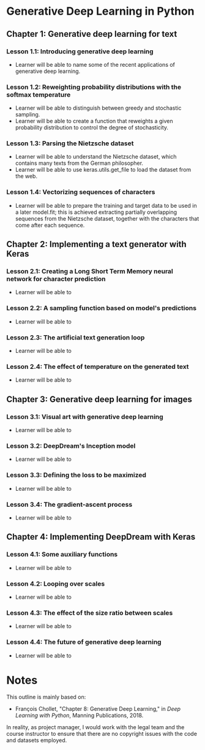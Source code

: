 # Generative Deep Learning in Python

## Chapter 1: Generative deep learning for text

### Lesson 1.1: Introducing generative deep learning

  * Learner will be able to name some of the recent applications of generative deep learning.

### Lesson 1.2: Reweighting probability distributions with the softmax temperature

  * Learner will be able to distinguish between greedy and stochastic sampling.
  * Learner will be able to create a function that reweights a given probability distribution to control the degree of stochasticity.

### Lesson 1.3: Parsing the Nietzsche dataset

  * Learner will be able to understand the Nietzsche dataset, which contains many texts from the German philosopher.
  * Learner will be able to use keras.utils.get_file to load the dataset from the web.

### Lesson 1.4: Vectorizing sequences of characters

  * Learner will be able to prepare the training and target data to be used in a later model.fit; this is achieved extracting partially overlapping sequences from the Nietzsche dataset, together with the characters that come after each sequence. 

## Chapter 2: Implementing a text generator with Keras

### Lesson 2.1: Creating a Long Short Term Memory neural network for character prediction

  * Learner will be able to

### Lesson 2.2: A sampling function based on model's predictions

  * Learner will be able to

### Lesson 2.3: The artificial text generation loop

  * Learner will be able to 

### Lesson 2.4: The effect of temperature on the generated text

  * Learner will be able to

## Chapter 3: Generative deep learning for images

### Lesson 3.1: Visual art with generative deep learning 

  * Learner will be able to

### Lesson 3.2: DeepDream's Inception model

  * Learner will be able to

### Lesson 3.3: Defining the loss to be maximized

  * Learner will be able to

### Lesson 3.4: The gradient-ascent process

  * Learner will be able to

## Chapter 4: Implementing DeepDream with Keras

### Lesson 4.1: Some auxiliary functions

  * Learner will be able to

### Lesson 4.2: Looping over scales

  * Learner will be able to

### Lesson 4.3: The effect of the size ratio between scales

  * Learner will be able to

### Lesson 4.4: The future of generative deep learning

  * Learner will be able to

# Notes

This outline is mainly based on:

  * François Chollet, "Chapter 8: Generative Deep Learning," in *Deep Learning with Python*, Manning Publications, 2018.
  
In reality, as project manager, I would work with the legal team and the course instructor to ensure that there are no copyright issues with the code and datasets employed.
